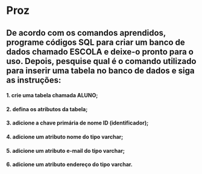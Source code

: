 # Proz

## De acordo com os comandos aprendidos, programe códigos SQL para criar um banco de dados chamado ESCOLA e deixe-o pronto para o uso. Depois, pesquise qual é o comando utilizado para inserir uma tabela no banco de dados e siga as instruções:

#### 1. crie uma tabela chamada ALUNO;  
#### 2. defina os atributos da tabela;
#### 3. adicione a chave primária de nome ID (identificador);
#### 4. adicione um atributo nome do tipo varchar;
#### 5. adicione um atributo e-mail do tipo varchar;
#### 6. adicione um atributo endereço do tipo varchar.